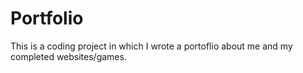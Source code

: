 # Portfolio
This is a coding project in which I wrote a portoflio about me and my completed websites/games.
